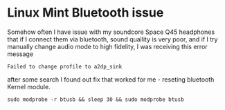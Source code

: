 # Linux Mint Bluetooth issue
Somehow often I have issue with my soundcore Space Q45 headphones that if I connect them via bluetooth, sound quallity is very poor, and if I try manually change audio mode to high fidelity, I was receiving this error message

`Failed to change profile to a2dp_sink`

after some search I found out fix that worked for me - reseting bluetooth Kernel module.

`sudo modprobe -r btusb && sleep 30 && sudo modprobe btusb`
